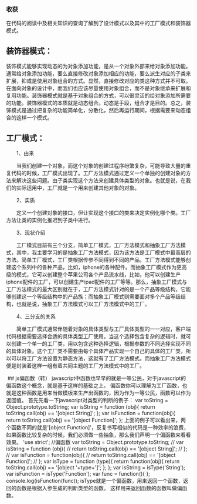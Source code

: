 ### 收获

在代码的阅读中及相关知识的查询了解到了设计模式以及其中的工厂模式和装饰器模式。

## 装饰器模式：
 装饰模式能够实现动态的为对象添加功能，是从一个对象外部来给对象添加功能。通常给对象添加功能，要么直接修改对象添加相应的功能，要么派生对应的子类来扩展，抑或是使用对象组合的方式。显然，直接修改对应的类这种方式并不可取。在面向对象的设计中，而我们也应该尽量使用对象组合，而不是对象继承来扩展和复用功能。装饰器模式就是基于对象组合的方式，可以很灵活的给对象添加所需要的功能。装饰器模式的本质就是动态组合。动态是手段，组合才是目的。总之，装饰模式是通过把复杂的功能简单化，分散化，然后再运行期间，根据需要来动态组合的这样一个模式。
 
 ## 工厂模式：
 　　1、由来　　　　

　　当我们创建一个对象，而这个对象的创建过程序纷繁复杂，可能导致大量的重复代码的时候，工厂模式出现了。工厂方法模式通过定义一个单独的创建对象的方法来解决这些问题。由子类实现这个方法来创建具体类型的对象。也就是说，在我们的实际运用中，工厂就是一个用来创建其他对象的对象。

　　2、实质

　　定义一个创建对象的接口，但让实现这个接口的类来决定实例化哪个类。工厂方法让类的实例化推迟到子类中进行。

　　3、现状介绍

　　工厂模式目前有三个分支，简单工厂模式，工厂方法模式和抽象工厂方法模式，其中，我主要学习的是抽象工厂方法模式，因为该方法是工厂模式中最高层的方法。简单工厂模式，工厂类根据传参不同得到不同的产品。工厂方法模式能够创建这个系列中的各种产品，比如，iphone的各种配件。而抽象工厂模式作为更高级的模式，它可以创建整个苹果公司各个产品流水线，比如，他可以创建生产iphone配件的工厂，可以创建生产ipad配件的工厂等等。那么，抽象工厂模式与工厂方法模式的最大区别就在于，工厂方法模式针对的是一个产品等级结构，它能够创建这一个等级结构中的产品族；而抽象工厂模式则需要面对多个产品等级结构，也就是说，抽象工厂方法模式可以工厂方法模式中的工厂。

　　4、三分支的关系

　　简单工厂模式通常伴随着对象的具体类型与工厂具体类型的一一对应，客户端代码根据需要选择合适的具体类型工厂使用。当这个选择包含复杂的逻辑时，就可以创建一个单一的工厂类，用以包含这种选择逻辑，根据参数的不同选择实现不同的具体对象。这个工厂类不需要由每个具体产品实现一个自己的具体的工厂类，所以可以将工厂方法设置为静态方法，这就有了工厂方法模式。而抽象工厂方法模式便是封装着这样一组有着共同主题的工厂方法模式中的工厂。
  
  ## js偏函数（转）
javascript中函数也早早的就是一等公民，对于javascript的偏函数这个概念，就是基于这样的基础之上。
偏函数你可以理解为工厂函数，也就是这种函数是用来当做模板来生产出函数的，因为作为一等公民，函数可以作为返回值。
首先先看一下javascript对类型的判断的例子：
var toString = Object.prototype.toString; var isString = function (obj){ return toString.call(obj) == '[object String]'; }; var isFunction = function(obj){ return toString.call(obj) == '[object Function]'; };
上面的例子可以看出来，两个函数不同的就是'[object Function]'，反复书写相似的代码是一种效率的浪费，如果函数比较复杂的时候，我们必须做一些抽象，那么我们声明一个偏函数来看看效果。
'use strict';
//偏函数
var toString = Object.prototype.toString; // var isString = function (obj){ // return toString.call(obj) == '[object String]'; // }; // var isFunction = function(obj){ // return toString.call(obj) == '[object Function]'; // };
var isType = function (type){ return function(obj){ return toString.call(obj) == '[object '+type+']'; }; };
var isString = isType('String');
var isFunction = isType('Function');
var func = function(){
};
console.log(isFunction(func));
isType就是一个偏函数，用来返回一个函数，返回的函数是根据入参生成的判断类型的函数。
这样用来返回函数的函数叫做偏函数。

